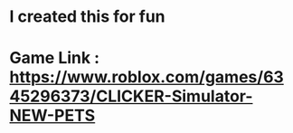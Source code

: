 # I created this for fun
# Game Link : https://www.roblox.com/games/6345296373/CLICKER-Simulator-NEW-PETS
